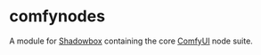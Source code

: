 # comfynodes

A module for [Shadowbox](https://github.com/darkshapes/singularity) containing the core [ComfyUI](https://github.com/comfyanonymous/ComfyUI) node suite.
